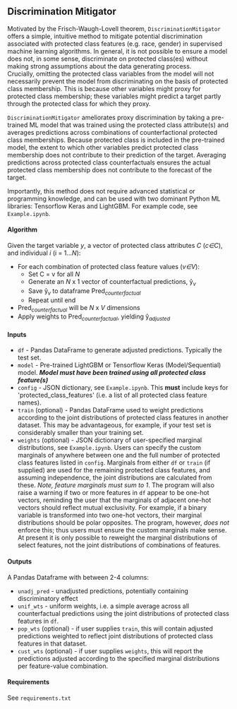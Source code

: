 ## Discrimination Mitigator

Motivated by the Frisch-Waugh-Lovell theorem, `DiscriminationMitigator` offers a simple, intuitive
method to mitigate potential discrimination associated with protected class features
(e.g. race, gender) in supervised machine learning algorithms. In general, it is not
possible to ensure a model does not, in some sense, discriminate on protected class(es) without making
strong assumptions about the data generating process.  
Crucially, omitting the protected class variables from the model will
not necessarily prevent the model from discriminating on the basis
of protected class membership.
This is because other variables might proxy for protected class membership;
these variables might predict a target partly through the protected class
for which they proxy.    

`DiscriminationMitigator` ameliorates proxy discrimination by
taking a pre-trained ML model that was trained using the protected class attribute(s)
and averages predictions across combinations of counterfactional protected class memberships.
Because protected class is included in the pre-trained model,
the extent to which other variables predict protected class membership does
not contribute to their prediction of the target. Averaging predictions
across protected class counterfactuals ensures the actual protected class membership does
not contribute to the forecast of the target.    


Importantly, this method does not require advanced
statistical or programming knowledge, and can be used with two dominant Python ML
libraries: Tensorflow Keras and LightGBM. For example code, see `Example.ipynb`.


#### Algorithm
Given the target variable *y*, a vector of protected class attributes *C* (*c∈C*), and
individual *i* (i = 1...*N*):
- For each combination of protected class feature values (*v∈V*):
    - Set C = v for all *N*
    - Generate an *N* x 1 vector of counterfactual predictions, ŷ<sub>*v*</sub>
    - Save ŷ<sub>*v*</sub> to dataframe Pred<sub>*counterfactual*</sub>
    - Repeat until end
- Pred<sub>*counterfactual*</sub> will be *N* x *V* dimensions
- Apply weights to Pred<sub>*counterfactual*</sub>, yielding ŷ<sub>*adjusted*</sub>


#### Inputs
- `df` - Pandas DataFrame to generate adjusted predictions. Typically the test set.
- `model` - Pre-trained LightGBM or Tensorflow Keras (Model/Sequential) model. ***Model
   must have been trained using all protected class feature(s)***
- `config` - JSON dictionary, see `Example.ipynb`. This **must** include keys for
  'protected_class_features' (i.e. a list of all protected class feature names).
- `train` (optional) - Pandas DataFrame used to weight predictions according
    to the joint distributions of protected class features in another dataset. This may be 
    advantageous, for example, if your test set is considerably smaller than your training set.  
- `weights` (optional) - JSON dictionary of user-specified marginal distributions, see
    `Example.ipynb`. Users can specify the custom marginals of anywhere between one and the full
    number of protected class features listed in `config`. Marginals from either `df`
    or `train` (if supplied) are used for the remaining protected class features, and assuming
    independence, the joint distributions are calculated from these. *Note,
    feature marginals must sum to 1*. The program will also raise a warning
    if two or more features in `df` appear to be one-hot vectors, reminding the user that the
    marginals of adjacent one-hot vectors should reflect mutual exclusivity. For example, if
    a binary variable is transformed into two one-hot vectors, their marginal distributions
    should be polar opposites. The program, however, *does not* enforce this; thus users
    must ensure the custom marginals make sense. At present it is only possible to reweight 
    the marginal distributions of select features, not the joint distributions of combinations
    of features.

#### Outputs
A Pandas Dataframe with between 2-4 columns:
- `unadj_pred` - unadjusted predictions, potentially containing discriminatory effect
- `unif_wts` - uniform weights, i.e. a simple average across all counterfactual predictions using the
    joint distributions of protected class features in `df`.
- `pop_wts` (optional) - if user supplies `train`, this will contain adjusted predictions weighted 
    to reflect joint distributions of protected class features in that dataset.
- `cust_wts` (optional) - if user supplies `weights`, this will report the predictions
  adjusted according to the specified marginal distributions per feature-value combination.

#### Requirements
See `requirements.txt`
